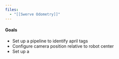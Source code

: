 ```yaml
---
files:
  - "[[Swerve Odometry]]"
---
```

#### Goals
- Set up a pipeline to identify april tags
- Configure camera position relative to robot center
- Set up a